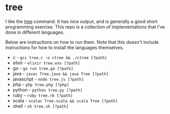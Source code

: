 # tree

I like the [tree](https://linux.die.net/man/1/tree) command. It has nice output, and is generally a good short programming exercise. This repo is a collection of implementations that I've done in different languages.

Below are instructions on how to run them. Note that this doesn't include instructions for how to install the languages themselves.

* c - `gcc tree.c -o ctree && ./ctree [?path]`
* elixir - `elixir tree.exs [?path]`
* go - `go run tree.go [?path]`
* java - `javac Tree.java && java Tree [?path]`
* javascript - `node tree.js [?path]`
* php - `php tree.php [?php]`
* python - `python tree.py [?path]`
* ruby - `ruby tree.rb [?path]`
* scala - `scalac Tree.scala && scala Tree [?path]`
* shell - `sh tree.sh [?path]`

